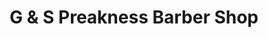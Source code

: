 ---
title: "G & S Preakness Barber Shop"
url: /wayne/g-and-s-preakness-barber-shop/
shop: hairdresser
---